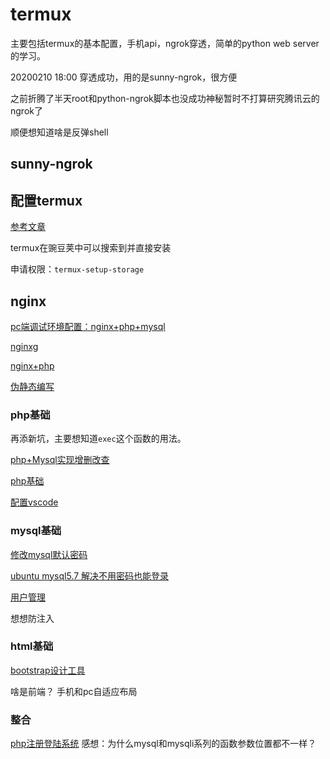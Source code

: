 # **termux**

主要包括termux的基本配置，手机api，ngrok穿透，简单的python web server的学习。

20200210 18:00 穿透成功，用的是sunny-ngrok，很方便

之前折腾了半天root和python-ngrok脚本也没成功神秘暂时不打算研究腾讯云的ngrok了

顺便想知道啥是反弹shell

## sunny-ngrok

## 配置termux

[参考文章](https://www.jianshu.com/p/6fd84cc74a5e)

termux在豌豆荚中可以搜索到并直接安装

申请权限：`termux-setup-storage `

## nginx

[pc端调试环境配置：nginx+php+mysql](https://www.cnblogs.com/xbxxf/p/9122920.html)

[nginxg](https://www.cnblogs.com/flynew/p/11316037.html)

[nginx+php](https://blog.csdn.net/aloha12/article/details/88852714)

[伪静态编写](https://blog.csdn.net/wojiuwangla/article/details/82259629)

### php基础

再添新坑，主要想知道`exec`这个函数的用法。

[php+Mysql实现增删改查](https://blog.csdn.net/weixin_41105030/article/details/89357205)

[php基础](https://www.php.net/manual/zh/language.variables.basics.php)

[配置vscode](https://www.jianshu.com/p/20e307e5b3fc)

### mysql基础

[修改mysql默认密码](https://www.cnblogs.com/super-zhangkun/p/9435974.html)

[ubuntu mysql5.7 解决不用密码也能登录](https://blog.csdn.net/YuYan_wang/article/details/79515940)

[用户管理](https://www.cnblogs.com/chanshuyi/p/mysql_user_mng.html)

想想防注入

### html基础

[bootstrap设计工具](https://blog.csdn.net/delphiorang/article/details/78776845)

啥是前端？
手机和pc自适应布局

### 整合

[php注册登陆系统](https://www.cnblogs.com/leinov/p/3745401.html)
感想：为什么mysql和mysqli系列的函数参数位置都不一样？